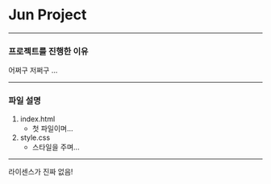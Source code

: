 # Jun Project

--------------

### 프로젝트를 진행한 이유
어쩌구 저쩌구 ...

--------------

### 파일 설명
1. index.html
    - 첫 파일이며...
2. style.css
    - 스타일을 주며...

-------------------

라이센스가 진짜 없음!